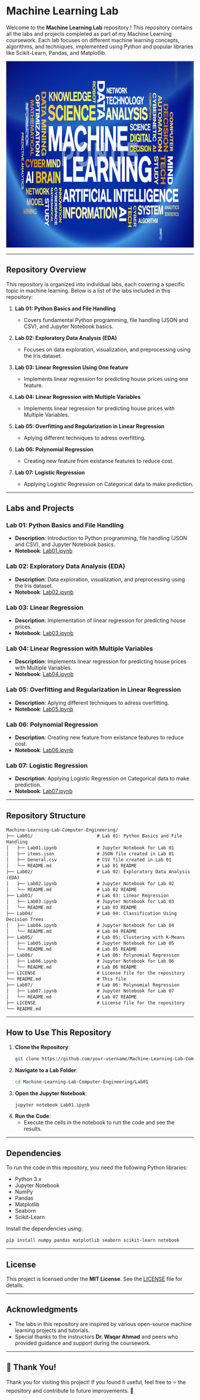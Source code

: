 # Machine Learning Lab 

Welcome to the **Machine Learning Lab** repository ! This repository contains all the labs and projects completed as part of my Machine Learning coursework. Each lab focuses on different machine learning concepts, algorithms, and techniques, implemented using Python and popular libraries like Scikit-Learn, Pandas, and Matplotlib.

<img src="img.jpg" alt="Description" height=500 width=100%>


---

## Repository Overview

This repository is organized into individual labs, each covering a specific topic in machine learning. Below is a list of the labs included in this repository:

1. **Lab 01: Python Basics and File Handling**
   - Covers fundamental Python programming, file handling (JSON and CSV), and Jupyter Notebook basics.

2. **Lab 02: Exploratory Data Analysis (EDA)**
   - Focuses on data exploration, visualization, and preprocessing using the Iris dataset.

3. **Lab 03: Linear Regression Using One feature**
   - Implements linear regression for predicting house prices using one feature.

4. **Lab 04: Linear Regression with Multiple Variables**
   - Implements linear regression for predicting house prices with Multiple Variables.

5. **Lab 05: Overfitting and Regularization in Linear Regression**
   -  Aplying different techniques to adress overfitting.

6. **Lab 06: Polynomial Regression**
   - Creating new feature from existance features to reduce cost.
7. **Lab 07: Logistic Regression**
   - Applying Logistic Regression on Categorical data to make prediction.
---

## Labs and Projects

### Lab 01: Python Basics and File Handling
- **Description**: Introduction to Python programming, file handling (JSON and CSV), and Jupyter Notebook basics.
- **Notebook**: [Lab01.ipynb](Lab01/Lab01.ipynb)

### Lab 02: Exploratory Data Analysis (EDA)
- **Description**: Data exploration, visualization, and preprocessing using the Iris dataset.
- **Notebook**: [Lab02.ipynb](Lab02/Lab02.ipynb)

### Lab 03: Linear Regression
- **Description**: Implementation of linear regression for predicting house prices.
- **Notebook**: [Lab03.ipynb](Lab03/Lab03.ipynb)

### Lab 04: Linear Regression with Multiple Variables
- **Description**: Implements linear regression for predicting house prices with Multiple Variables.
- **Notebook**: [Lab04.ipynb](Lab04/Lab04.ipynb)

### Lab 05: Overfitting and Regularization in Linear Regression
- **Description**: Aplying different techniques to adress overfitting.
- **Notebook**: [Lab05.ipynb](Lab05/Lab05.ipynb)

### Lab 06: Polynomial Regression
- **Description**: Creating new feature from existance features to reduce cost.
- **Notebook**: [Lab06.ipynb](Lab06/Lab06.ipynb)

### Lab 07: Logistic Regression
- **Description**: Applying Logistic Regression on Categorical data to make prediction.
- **Notebook**: [Lab07.ipynb](Lab07/Lab07.ipynb)

---
## Repository Structure

```
Machine-Learning-Lab-Computer-Engineering/
├── Lab01/                        # Lab 01: Python Basics and File Handling
│   ├── Lab01.ipynb               # Jupyter Notebook for Lab 01
│   ├── items.json                # JSON file created in Lab 01
│   ├── General.csv               # CSV file created in Lab 01
│   └── README.md                 # Lab 01 README
├── Lab02/                        # Lab 02: Exploratory Data Analysis (EDA)
│   ├── Lab02.ipynb               # Jupyter Notebook for Lab 02
│   └── README.md                 # Lab 02 README
├── Lab03/                        # Lab 03: Linear Regression
│   ├── Lab03.ipynb               # Jupyter Notebook for Lab 03
│   └── README.md                 # Lab 03 README
├── Lab04/                        # Lab 04: Classification Using Decision Trees
│   ├── Lab04.ipynb               # Jupyter Notebook for Lab 04
│   └── README.md                 # Lab 04 README
├── Lab05/                        # Lab 05: Clustering with K-Means
│   ├── Lab05.ipynb               # Jupyter Notebook for Lab 05
│   └── README.md                 # Lab 05 README
├── Lab06/                        # Lab 06: Polynomial Regression
│   ├── Lab06.ipynb               # Jupyter Notebook for Lab 06
│   └── README.md                 # Lab 06 README
├── LICENSE                       # License file for the repository
└── README.md                     # This file
├── Lab07/                        # Lab 06: Polynomial Regression
│   ├── Lab07.ipynb               # Jupyter Notebook for Lab 07
│   └── README.md                 # Lab 07 README
├── LICENSE                       # License file for the repository
└── README.md   
```

---

## How to Use This Repository

1. **Clone the Repository**:
   ```bash
   git clone https://github.com/your-username/Machine-Learning-Lab-Computer-Engineering.git
   ```
2. **Navigate to a Lab Folder**:
   ```bash
   cd Machine-Learning-Lab-Computer-Engineering/Lab01
   ```
3. **Open the Jupyter Notebook**:
   ```bash
   jupyter notebook Lab01.ipynb
   ```
4. **Run the Code**:
   - Execute the cells in the notebook to run the code and see the results.

---

## Dependencies

To run the code in this repository, you need the following Python libraries:
- Python 3.x
- Jupyter Notebook
- NumPy
- Pandas
- Matplotlib
- Seaborn
- Scikit-Learn

Install the dependencies using:
```bash
pip install numpy pandas matplotlib seaborn scikit-learn notebook
```

---

## License

This project is licensed under the **MIT License**. See the [LICENSE](LICENSE) file for details.

---

## Acknowledgments

- The labs in this repository are inspired by various open-source machine learning projects and tutorials.
- Special thanks to the instructors **Dr. Waqar Ahmad** and peers who provided guidance and support during the coursework.

---

## 🙌 Thank You!  
Thank you for visiting this project! If you found it useful, feel free to ⭐ the repository and contribute to future improvements. 🚀
